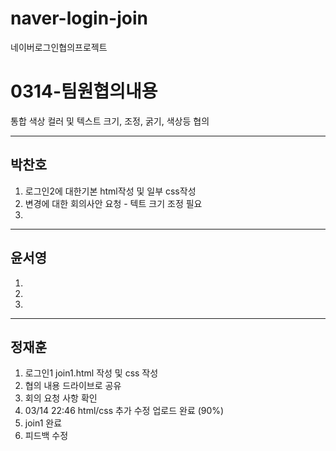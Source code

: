 # naver-login-join

네이버로그인협의프로젝트
<h1>0314-팀원협의내용</h1>
<p>통합 색상 컬러 및 텍스트 크기, 조정, 굵기, 색상등 협의</p>
<hr>
<h2>박찬호</h2>
<ol>
  <li>로그인2에 대한기본 html작성 및 일부 css작성</li>
  <li>변경에 대한 회의사안 요청 - 텍트 크기 조정 필요</li>
  <li></li>
</ol>
<hr>
<h2>윤서영</h2>
<ol>
  <li></li>
  <li></li>
  <li></li>
</ol>
<hr>
<h2>정재훈</h2>
<ol>
  <li>로그인1 join1.html 작성 및 css 작성</li>
  <li>협의 내용 드라이브로 공유</li>
  <li>회의 요청 사항 확인</li>
  <li> 03/14 22:46 html/css 추가 수정 업로드 완료 (90%)
  <li>join1 완료</li>
  <li>피드백 수정 </li>
</ol>
